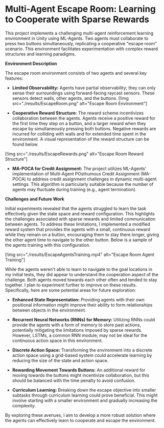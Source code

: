 # Multi-Agent Escape Room: Learning to Cooperate with Sparse Rewards

This project implements a challenging multi-agent reinforcement learning environment in Unity using ML-Agents. Two agents must collaborate to press two buttons simultaneously, replicating a cooperative "escape room" scenario. This environment facilitates experimentation with complex reward structures and learning paradigms.

**Environment Description**

The escape room environment consists of two agents and several key features:

*  **Limited Observability:**  Agents have partial observability; they can only sense their surroundings using forward-facing raycast sensors. These sensors detect walls, other agents, and the buttons. [!img src="./results/EscapeRoom.png" alt="Escape Room Environment"]

*  **Cooperative Reward Structure:**  The reward scheme incentivizes collaboration between the agents. Agents receive a positive reward for the first time they step on a button, and a larger reward when they escape by simultaneously pressing both buttons. Negative rewards are incurred for colliding with walls and for extended time spent in the environment. A visual representation of the reward structure can be found below.

[!img src="./results/EscapeRewards.png" alt="Escape Room Reward Structure"]

*  **MA-POCA for Credit Assignment:**  The project utilizes ML-Agents' implementation of Multi-Agent POsthumous Credit Assignment (MA-POCA) to address credit assignment challenges in dynamic multi-agent settings. This algorithm is particularly suitable because the number of agents may fluctuate during training (e.g., agent termination).

**Challenges and Future Work**

Initial experiments revealed that the agents struggled to learn the task effectively given the state space and reward configuration. This highlights the challenges associated with sparse rewards and limited communication between agents. To address these limitations, I implemented a modified reward system that provides the agents with a small, continuous reward while they remain on a button, encouraging them to stay there longer, giving the other agent time to navigate to the other button. Below is a sample of the agents training with this configuration. 

[!img src="./results/EscapeAgentsTraining.mp4" alt="Escape Room Agent Training"]

While the agents weren't able to learn to navigate to the goal locations in my initial tests, they did appear to understand the cooperation aspect of the challenge. Both agents moved towards each other often and tended to stay together. I plan to experiment further to improve on these results. Specifically, here are some potential areas for future exploration:

* **Enhanced State Representation:** Providing agents with their own positional information might improve their ability to form relationships between objects in the environment.

* **Recurrent Neural Networks (RNNs) for Memory:** Utilizing RNNs could provide the agents with a form of memory to store past actions, potentially mitigating the limitations imposed by sparse rewards. However, LSTMs, a common RNN module, may not be ideal for the continuous action space in this environment.

* **Discrete Action Space:** Transforming the environment into a discrete action space using a grid-based system could accelerate learning by reducing the size of the state and action space.

* **Rewarding Movement Towards Buttons:**  An additional reward for moving towards the buttons might incentivize collaboration, but this should be balanced with the time penalty to avoid confusion. 

* **Curriculum Learning:**  Breaking down the escape objective into smaller subtasks through curriculum learning could prove beneficial. This might involve starting with a smaller environment and gradually increasing the complexity.


By exploring these avenues, I aim to develop a more robust solution where the agents can effectively learn to cooperate and escape the environment.
